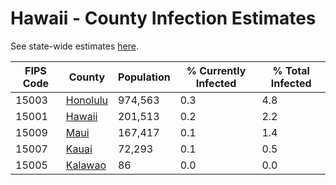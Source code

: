 # Hawaii - County Infection Estimates

See state-wide estimates [here](/infections/us-hi).

|   FIPS Code |               County |   Population |   % Currently Infected |   % Total Infected |
|-------------|----------------------|--------------|------------------------|--------------------|
|       15003 | [Honolulu](honolulu) |      974,563 |                    0.3 |                4.8 |
|       15001 |     [Hawaii](hawaii) |      201,513 |                    0.2 |                2.2 |
|       15009 |         [Maui](maui) |      167,417 |                    0.1 |                1.4 |
|       15007 |       [Kauai](kauai) |       72,293 |                    0.1 |                0.5 |
|       15005 |   [Kalawao](kalawao) |           86 |                    0.0 |                0.0 |